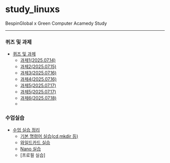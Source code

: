 # study_linuxs
BespinGlobal x Green Computer Acamedy Study

-------------


### 퀴즈 및 과제
* [퀴즈 및 과제](https://github.com/costRider/study_linuxs/blob/51027f6cb0f16dbf1c8b18eebce692cacdbb7015/codes)
    * [과제1(2025.07.14)](https://github.com/costRider/study_linuxs/blob/5be984dc46ff3aa6e7e959ff403fb06798da6f5c/codes/quests/cd_pwd_ls.sh)
    * [과제2(2025.07.15)](https://github.com/costRider/study_linuxs/blob/5be984dc46ff3aa6e7e959ff403fb06798da6f5c/codes/quests/basic_linux_commands.md)
    * [과제3(2025.07.16)](https://github.com/costRider/study_linxs/blob/9f358b2f20404947450b44520e45d0c22b5b8e57/codes/quests/basic_more_linux_commands.md)
    * [과제4(2025.07.16)](https://github.com/costRider/study_linuxs/blob/204950bdf8f980fe46a4869a35c38f9d8d094246/codes/quests/relative_path_commands.md)
    * [과제5(2025.07.17)](https://github.com/costRider/study_linuxs/blob/d46a3b803731b49bac47b1b944584f80ca44b6e9/codes/quests/40_linux_wildcard_practice.md)
    * [과제5(2025.07.17)](https://github.com/costRider/study_linuxs/blob/d08723615a25edcf61fbc52eea90293c6072bf07/codes/quests/41_linux_file_management_wildcard_practice.md)
    * [과제6(2025.07.18)](https://github.com/costRider/study_linuxs/blob/8a3192c6b3ce975ec1c9ebce8061d02c055fcb1d/codes/quests/51_linux_practice_problems.md)
    * 

### 수업실습
* [수업 실습 정리](https://github.com/costRider/study_linuxs/blob/51027f6cb0f16dbf1c8b18eebce692cacdbb7015/study)
    * [기본 명령어 실습(cd,mkdir 등)](https://github.com/costRider/study_linuxs/blob/e0e94ae5682e5ff56d473cfe48e350413dfa355c/study/powershell_20250715.sh)
    * [와일드카드 실습](https://github.com/costRider/study_linuxs/blob/27c4b293eea45e488d255ddc727502b2a0190a1a/study/linux_20250717.md)
    * [Nano 실습](https://github.com/costRider/study_linuxs/blob/883b984c7a4c90233d7608dee9eba3ffc949cebe/study/50_linux_nano_practice_problems.md)
    * [프로필 실습]
